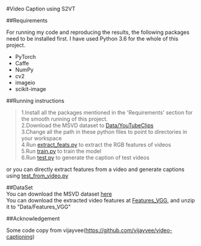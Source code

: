 #Video Caption using S2VT

##Requirements

For running my code and reproducing the results, the following packages need to be installed first. I have used Python 3.6 for the whole of this project.

* PyTorch  
* Caffe  
* NumPy  
* cv2  
* imageio  
* scikit-image

##Running instructions

>1.Install all the packages mentioned in the 'Requirements' section for the smooth running of this project.  
>2.Download the MSVD dataset to [Data/YouTubeClips](https://github.com/YiyongHuang/S2VT/tree/master/Data/YouTubeClips)  
>3.Change all the path in these python files to point to directories in your workspace  
>4.Run [extract_feats.py](https://github.com/YiyongHuang/S2VT/blob/master/extract_feats.py) to extract the RGB features of videos  
>5.Run [train.py](https://github.com/YiyongHuang/S2VT/blob/master/train.py) to train the model  
>6.Run [test.py](https://github.com/YiyongHuang/S2VT/blob/master/test.py) to generate the caption of test videos  

or you can directly extract features from a video and generate captions using [test_from_video.py](https://github.com/YiyongHuang/S2VT/blob/master/test_from_video.py)

##DataSet  
You can download the MSVD dataset [here](http://www.cs.utexas.edu/users/ml/clamp/videoDescription/YouTubeClips.tar)  
You can download the extracted video features at [Features_VGG](https://pan.baidu.com/s/1mylv8GCHKlVl4E2L8xVd7w), and 
unzip it to "Data/Features_VGG"

##Acknowledgement

Some code copy from vijayvee(https://github.com/vijayvee/video-captioning)
